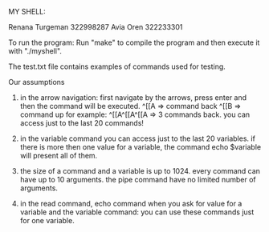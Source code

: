 MY SHELL:

Renana Turgeman 322998287
Avia Oren 322233301

To run the program:
Run "make" to compile the program and then execute it with "./myshell".

The test.txt file contains examples of commands used for testing.

Our assumptions
1. in the arrow navigation: first navigate by the arrows, press enter and then the command will be executed.
^[[A => command back
^[[B => command up
for example: ^[[A^[[A^[[A => 3 commands back.
you can access just to the last 20 commands!

2. in the variable command you can access just to the last 20 variables.
if there is more then one value for a variable, the command echo $variable will present
all of them.

3. the size of a command and a variable is up to 1024. every command can have up to 10 arguments. the pipe command have no limited number of arguments.

4. in the read command, echo command when you ask for value for a variable and the variable command: you can use these commands just for one variable.

